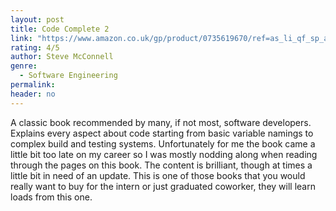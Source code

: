 ```yaml
---
layout: post
title: Code Complete 2
link: "https://www.amazon.co.uk/gp/product/0735619670/ref=as_li_qf_sp_asin_il_tl?ie=UTF8&camp=1634&creative=6738&creativeASIN=0735619670&linkCode=as2&tag=jussihallilac-21"
rating: 4/5
author: Steve McConnell
genre:
  - Software Engineering
permalink:
header: no
---
```


A classic book recommended by many, if not most, software developers. Explains every aspect about code starting from basic variable namings to complex build and testing systems. Unfortunately for me the book came a little bit too late on my career so I was mostly nodding along when reading through the pages on this book. The content is brilliant, though at times a little bit in need of an update. This is one of those books that you would really want to buy for the intern or just graduated coworker, they will learn loads from this one.
